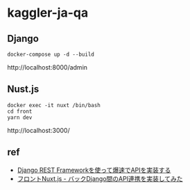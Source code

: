 # kaggler-ja-qa

## Django

```
docker-compose up -d --build
```
http://localhost:8000/admin

## Nust.js
```
docker exec -it nuxt /bin/bash
cd front
yarn dev
```
http://localhost:3000/

## ref
- [Django REST Frameworkを使って爆速でAPIを実装する](https://qiita.com/kimihiro_n/items/86e0a9e619720e57ecd8)
- [フロントNuxt.js - バックDjango間のAPI連携を実装してみた](https://qiita.com/ryomatube/items/1b36fe6d73b9a6c3468c)
